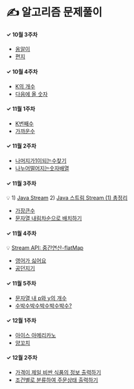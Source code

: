 # ✍️ 알고리즘 문제풀이

#### ✓ 10월 3주차

* [옹알이](https://school.programmers.co.kr/learn/courses/30/lessons/120956)
* [편지](https://school.programmers.co.kr/learn/courses/30/lessons/120898)

#### ✓ 10월 4주차

* [K의 개수](https://school.programmers.co.kr/learn/courses/30/lessons/120887)
* [다음에 올 숫자](https://school.programmers.co.kr/learn/courses/30/lessons/120924)

#### ✓ 11월 1주차

* [K번째수](https://school.programmers.co.kr/learn/courses/30/lessons/42748)
* [가까운수](https://school.programmers.co.kr/learn/courses/30/lessons/120890)

#### ✓ 11월 2주차

* [나머지가1이되는수찾기](https://school.programmers.co.kr/learn/courses/30/lessons/87389)
* [나누어떨어지는숫자배열](https://school.programmers.co.kr/learn/courses/30/lessons/12910)

#### ✓ 11월 3주차

💡 1) [Java Stream](https://yeonyeon.tistory.com/74) 2) [Java 스트림 Stream (1) 총정리](https://futurecreator.github.io/2018/08/26/java-8-streams/)

* [가장큰수](https://school.programmers.co.kr/learn/courses/30/lessons/42746)
* [문자열 내림차순으로 배치하기](https://school.programmers.co.kr/learn/courses/30/lessons/12917)

#### ✓ 11월 4주차

💡 [Stream API: 중간연산-flatMap](https://dev-kani.tistory.com/33)

* [영어가 싫어요](https://school.programmers.co.kr/learn/courses/30/lessons/120894)
* [공던지기](https://school.programmers.co.kr/learn/courses/30/lessons/120843)

#### ✓ 11월 5주차

* [문자열 내 p와 y의 개수](https://school.programmers.co.kr/learn/courses/30/lessons/12916)
* [수박수박수박수박수박수?](https://school.programmers.co.kr/learn/courses/30/lessons/12922)

#### ✓ 12월 1주차

* [아이스 아메리카노](https://school.programmers.co.kr/learn/courses/30/lessons/120819)  
* [양꼬치](https://school.programmers.co.kr/learn/courses/30/lessons/120830)

#### ✓ 12월 2주차

* [가격이 제일 비싼 식품의 정보 출력하기](https://school.programmers.co.kr/learn/courses/30/lessons/131115)
* [조건별로 분류하여 주문상태 출력하기](https://school.programmers.co.kr/learn/courses/30/lessons/131113)